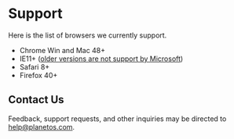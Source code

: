 # Support

Here is the list of browsers we currently support.

 - Chrome Win and Mac 48+
 - IE11+ (<a href="https://www.microsoft.com/en-us/WindowsForBusiness/End-of-IE-support" target="_blank">older versions are not support by Microsoft</a>)
 - Safari 8+
 - Firefox 40+

## Contact Us

Feedback, support requests, and other inquiries may be directed to <a href="mailto:help@planetos.com" title="Contact Planet OS support staff.">help@planetos.com</a>.